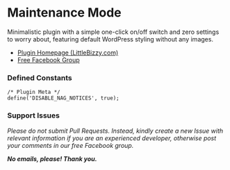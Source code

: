 # Maintenance Mode

Minimalistic plugin with a simple one-click on/off switch and zero settings to worry about, featuring default WordPress styling without any images.

* [Plugin Homepage (LittleBizzy.com)](https://www.littlebizzy.com/plugins/maintenance-mode)
* [Free Facebook Group](https://www.facebook.com/groups/littlebizzy/)

### Defined Constants

    /* Plugin Meta */
    define('DISABLE_NAG_NOTICES', true);

### Support Issues

*Please do not submit Pull Requests. Instead, kindly create a new Issue with relevant information if you are an experienced developer, otherwise post your comments in our free Facebook group.*

***No emails, please! Thank you.***
